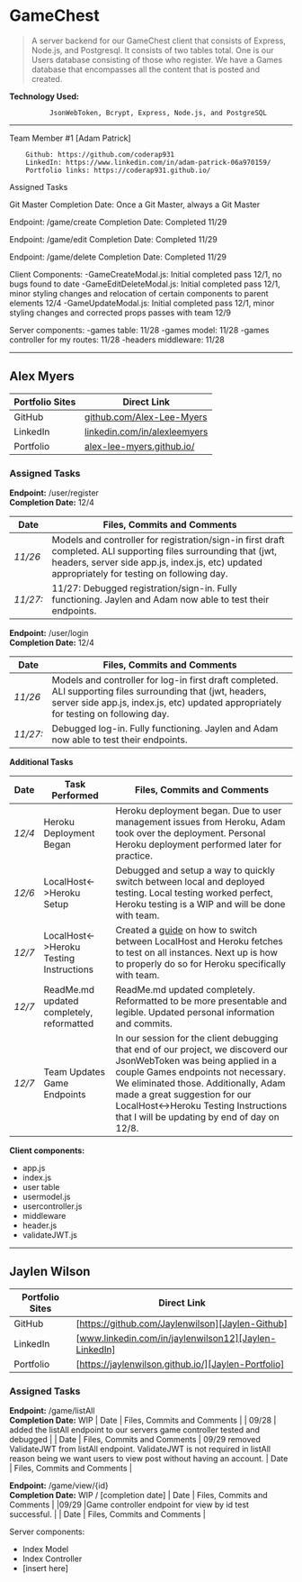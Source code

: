 # GameChest

>  A server backend for our GameChest client that consists of Express, Node.js, and Postgresql. 
>  It consists of two tables total. One is our Users database consisting of those who register.
>  We have a Games database that encompasses all the content that is posted and created. 

**Technology Used:**

              JsonWebToken, Bcrypt, Express, Node.js, and PostgreSQL
----
Team Member #1  [Adam Patrick]

        Github: https://github.com/coderap931
        LinkedIn: https://www.linkedin.com/in/adam-patrick-06a970159/
        Portfolio links: https://coderap931.github.io/

Assigned Tasks

Git Master
Completion Date: Once a Git Master, always a Git Master

Endpoint: /game/create
Completion Date: Completed 11/29

Endpoint: /game/edit
Completion Date: Completed 11/29

Endpoint: /game/delete
Completion Date: Completed 11/29

Client Components: 
-GameCreateModal.js: Initial completed pass 12/1, no bugs found to date
-GameEditDeleteModal.js: Initial completed pass 12/1, minor styling changes and relocation of certain components to parent elements 12/4
-GameUpdateModal.js: Initial completed pass 12/1, minor styling changes and corrected props passes with team 12/9

Server components:
-games table: 11/28
-games model: 11/28
-games controller for my routes: 11/28
-headers middleware: 11/28
 

----
## Alex Myers
| Portfolio  Sites | Direct Link |
| ------ | ------ |
| GitHub | [github.com/Alex-Lee-Myers][Alex-Github] |
| LinkedIn | [linkedin.com/in/alexleemyers][Alex-LinkedIn] |
| Portfolio | [alex-lee-myers.github.io/][Alex-Portfolio] |

### Assigned Tasks

**Endpoint:** /user/register   
**Completion Date:** 12/4

| Date | Files, Commits and Comments |
| ------ | ------ |
| *11/26* | Models and controller for registration/sign-in first draft completed. ALl supporting files surrounding that (jwt, headers, server side app.js, index.js, etc) updated appropriately for testing on following day.  |
| *11/27:*  | 11/27: Debugged registration/sign-in. Fully functioning. Jaylen and Adam now able to test their endpoints.  |

**Endpoint:** /user/login    
**Completion Date:** 12/4

| Date | Files, Commits and Comments |
| ------ | ------ |
| *11/26* | Models and controller for log-in first draft completed. ALl supporting files surrounding that (jwt, headers, server side app.js, index.js, etc) updated appropriately for testing on following day. |
| *11/27:*  | Debugged log-in. Fully functioning. Jaylen and Adam now able to test their endpoints. |

**Additional Tasks**

| Date | Task Performed | Files, Commits and Comments |
| ------ | ------ | ------ |
| *12/4* | Heroku Deployment Began | Heroku deployment began. Due to user management issues from Heroku, Adam took over the deployment. Personal Heroku deployment performed later for practice.
| *12/6* | LocalHost<->Heroku Setup | Debugged and setup a way to quickly switch between local and deployed testing. Local testing worked perfect, Heroku testing is a WIP and will be done with team.
| *12/7* | LocalHost<->Heroku Testing Instructions | Created a [guide][LocalHostInstructions] on how to switch between LocalHost and Heroku fetches to test on all instances. Next up is how to properly do so for Heroku specifically with team.
| *12/7* | ReadMe.md updated completely, reformatted | ReadMe.md updated completely. Reformatted to be more presentable and legible. Updated personal information and commits.
| *12/7* | Team Updates Game Endpoints | In our session for the client debugging that end of our project, we discoverd our JsonWebToken was being applied in a couple Games endpoints not necessary. We eliminated those. Additionally, Adam made a great suggestion for our LocalHost<->Heroku Testing Instructions that I will be updating by end of day on 12/8.

**Client components:**
-   app.js
-   index.js
-   user table
  - usermodel.js
  - usercontroller.js
-   middleware
  - header.js
  - validateJWT.js
 ----
## Jaylen Wilson
| Portfolio  Sites | Direct Link |
| ------ | ------ |
| GitHub | [https://github.com/Jaylenwilson][Jaylen-Github] |
| LinkedIn | [www.linkedin.com/in/jaylenwilson12][Jaylen-LinkedIn] |
| Portfolio | [https://jaylenwilson.github.io/][Jaylen-Portfolio] |

### Assigned Tasks

**Endpoint:** /game/listAll    
**Completion Date:** WIP
| Date | Files, Commits and Comments |
| 09/28 | added the listAll endpoint to our servers game controller tested and debugged |
| Date | Files, Commits and Comments |
09/29 removed ValidateJWT from listAll endpoint. ValidateJWT is not required in listAll reason being we want users to view post without having an account.
| Date | Files, Commits and Comments |


**Endpoint:** /game/view/{id}    
**Completion Date:** WIP / [completion date]
| Date | Files, Commits and Comments |
|09/29 |Game controller endpoint for view by id test successful.  |
| Date | Files, Commits and Comments |

Server components: 
- Index Model
- Index Controller
- [insert here]

[//]: # (These are reference links used in the body of this note and get stripped out when the markdown processor does its job. There is no need to format nicely because it shouldn't be seen.)

   [Adam-Github]: <https://github.com/joemccann/dillinger>
   [Adam-LinkedIn]: <https://github.com/joemccann/dillinger.git>
   [Adam-Pokemon]: <http://daringfireball.net>
   [Adam-CSS]: <http://daringfireball.net/projects/markdown/>
   [Adam-Giphy]: <https://github.com/markdown-it/markdown-it>
   [Alex-Github]: <http://ace.ajax.org>
   [Alex-LinkedIn]: <http://nodejs.org>
   [Alex-Portfolio]: <http://twitter.github.com/bootstrap/>
   [Jaylen-GitHub]: <http://www.google.com>
   [Jaylen-LinkedIn]: <http://www.google.com>
   [Jaylen-Portfolio]: <http://www.google.com>
   [LocalHostInstructions]: <https://github.com/coderap931/teamBluePern-Client/blob/develop/src/helpers/LocalhostInstructions.md>